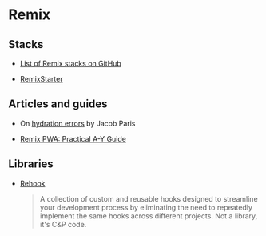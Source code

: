 # Remix

## Stacks

- [List of Remix stacks on GitHub](https://github.com/topics/remix-stack)

- [RemixStarter](https://www.remixstarter.com/)

## Articles and guides

- On [hydration errors](https://www.jacobparis.com/content/remix-hydration-errors)
  by Jacob Paris

- [Remix PWA: Practical A-Y Guide](https://shafspecs.hashnode.dev/remix-pwa-practical-guide)

## Libraries

- [Rehook](https://www.rehook.dev/)
  > A collection of custom and reusable hooks designed to streamline your development process by eliminating the need to repeatedly implement the same hooks across different projects.
  > Not a library, it's C&P code.
